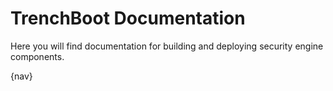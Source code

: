 # TrenchBoot Documentation

Here you will find documentation for building and deploying security engine
components.

{nav}
